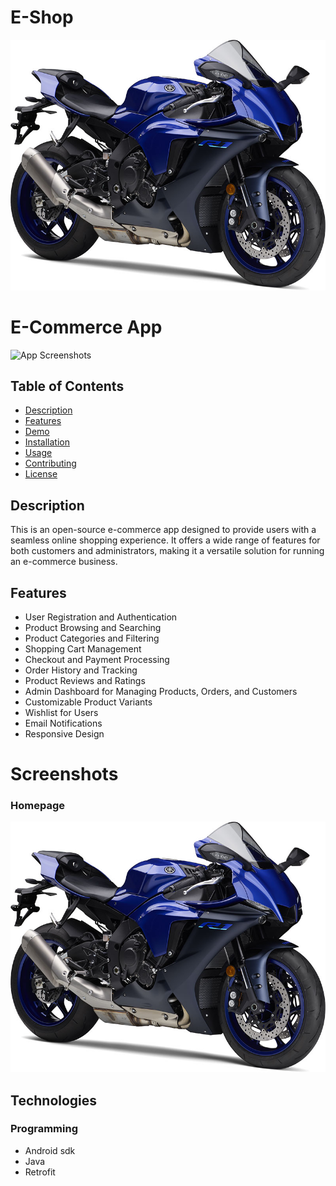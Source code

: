 # E-Shop

![Motorcycle](https://github.com/Syed-Bipul-Rahman/Bdtask-Classes/raw/master/Retrofit%20with%20Products/app/src/main/res/drawable/motorcycle.jpg)


# E-Commerce App

![App Screenshots](screenshots.png)

## Table of Contents

- [Description](#description)
- [Features](#features)
- [Demo](#demo)
- [Installation](#installation)
- [Usage](#usage)
- [Contributing](#contributing)
- [License](#license)

## Description

This is an open-source e-commerce app designed to provide users with a seamless online shopping experience. It offers a wide range of features for both customers and administrators, making it a versatile solution for running an e-commerce business.

## Features

- User Registration and Authentication
- Product Browsing and Searching
- Product Categories and Filtering
- Shopping Cart Management
- Checkout and Payment Processing
- Order History and Tracking
- Product Reviews and Ratings
- Admin Dashboard for Managing Products, Orders, and Customers
- Customizable Product Variants
- Wishlist for Users
- Email Notifications
- Responsive Design

# Screenshots

### Homepage
![Motorcycle](https://github.com/Syed-Bipul-Rahman/Bdtask-Classes/raw/master/Retrofit%20with%20Products/app/src/main/res/drawable/motorcycle.jpg)


## Technologies

### Programming

- Android sdk
- Java
- Retrofit

